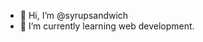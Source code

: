 - 👋 Hi, I’m @syrupsandwich
- 🌱 I’m currently learning web development.
<!---
- 💞️ I’m looking to collaborate on ...
- 📫 How to reach me ...

syrupsandwich/syrupsandwich is a ✨ special ✨ repository because its `README.md` (this file) appears on your GitHub profile.
You can click the Preview link to take a look at your changes.
--->
